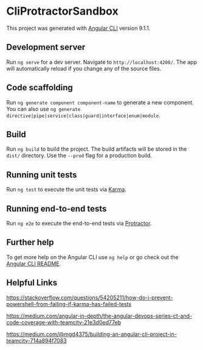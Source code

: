 # CliProtractorSandbox

This project was generated with [Angular CLI](https://github.com/angular/angular-cli) version 9.1.1.

## Development server

Run `ng serve` for a dev server. Navigate to `http://localhost:4200/`. The app will automatically reload if you change any of the source files.

## Code scaffolding

Run `ng generate component component-name` to generate a new component. You can also use `ng generate directive|pipe|service|class|guard|interface|enum|module`.

## Build

Run `ng build` to build the project. The build artifacts will be stored in the `dist/` directory. Use the `--prod` flag for a production build.

## Running unit tests

Run `ng test` to execute the unit tests via [Karma](https://karma-runner.github.io).

## Running end-to-end tests

Run `ng e2e` to execute the end-to-end tests via [Protractor](http://www.protractortest.org/).

## Further help

To get more help on the Angular CLI use `ng help` or go check out the [Angular CLI README](https://github.com/angular/angular-cli/blob/master/README.md).

## Helpful Links

https://stackoverflow.com/questions/54205211/how-do-i-prevent-powershell-from-failing-if-karma-has-failed-tests

https://medium.com/angular-in-depth/the-angular-devops-series-ct-and-code-coverage-with-teamcity-21e3d0ed77eb

https://medium.com/@mgd4375/building-an-angular-cli-project-in-teamcity-714a894f7083
